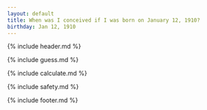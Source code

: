 ```yaml
---
layout: default
title: When was I conceived if I was born on January 12, 1910?
birthday: Jan 12, 1910
---
```


{% include header.md %}

{% include guess.md %}

{% include calculate.md %}

{% include safety.md %}

{% include footer.md %}



